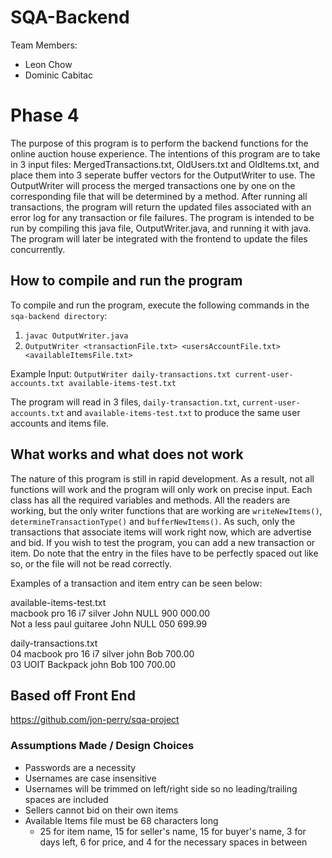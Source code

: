 # SQA-Backend
Team Members:    
- Leon Chow  
- Dominic Cabitac

# Phase 4
The purpose of this program is to perform the backend functions for the online auction house experience. The intentions of this program are to take in 3 input files: MergedTransactions.txt, OldUsers.txt and OldItems.txt, and place them into 3 seperate buffer vectors for the OutputWriter to use. The OutputWriter will process the merged transactions one by one on the corresponding file that will be determined by a method. After running all transactions, the program will return the updated files associated with an error log for any transaction or file failures. The program is intended to be run by compiling this java file, OutputWriter.java, and running it with java. The program will later be integrated with the frontend to update the files concurrently. 

## How to compile and run the program
To compile and run the program, execute the following commands in the `sqa-backend directory`:
1. `javac OutputWriter.java`
2. `OutputWriter <transactionFile.txt> <usersAccountFile.txt> <availableItemsFile.txt>`

Example Input: `OutputWriter daily-transactions.txt current-user-accounts.txt available-items-test.txt`

The program will read in 3 files, `daily-transaction.txt`, `current-user-accounts.txt` and `available-items-test.txt` to produce the same user accounts and items file.

## What works and what does not work
The nature of this program is still in rapid development. As a result, not all functions will work and the program will only work on precise input. Each class has all the required variables and methods. All the readers are working, but the only writer functions that are working are `writeNewItems()`, `determineTransactionType()` and `bufferNewItems()`. As such, only the transactions that associate items will work right now, which are advertise and bid. If you wish to test the program, you can add a new transaction or item. 
Do note that the entry in the files have to be perfectly spaced out like so, or the file will not be read correctly. 

Examples of a transaction and item entry can be seen below:

available-items-test.txt  
macbook pro 16 i7 silver  John            NULL            900 000.00  
Not a less paul guitaree  John            NULL            050 699.99  

daily-transactions.txt  
04 macbook pro 16 i7 silver  john            Bob             700.00  
03 UOIT Backpack             john            Bob             100 700.00  

## Based off Front End
https://github.com/jon-perry/sqa-project

### Assumptions Made / Design Choices
- Passwords are a necessity
- Usernames are case insensitive
- Usernames will be trimmed on left/right side so no leading/trailing spaces are included
- Sellers cannot bid on their own items
- Available Items file must be 68 characters long
    - 25 for item name, 15 for seller's name, 15 for buyer's name, 3 for days left, 6 for price, and 4 for the necessary spaces in between
